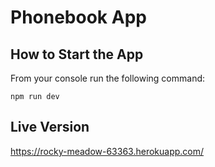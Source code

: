 # Phonebook App

## How to Start the App

From your console run the following command:

`
    npm run dev
`


## Live Version
https://rocky-meadow-63363.herokuapp.com/